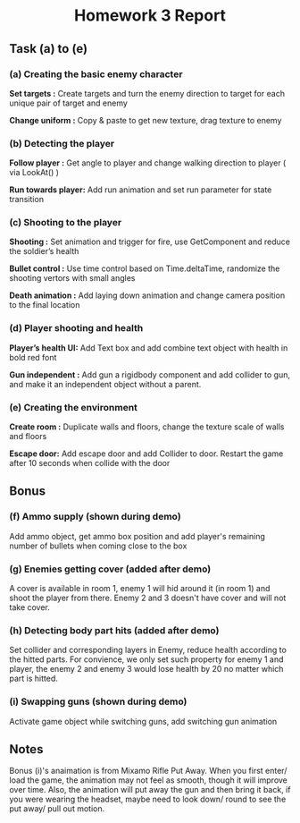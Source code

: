 # <center> Homework 3 Report </center>


## Task (a) to (e)

### (a) Creating the basic enemy character
**Set targets :**
Create targets and turn the enemy direction to target for each unique pair of target and enemy

**Change uniform :**
Copy & paste to get new texture, drag texture to enemy

### (b) Detecting the player 
**Follow player :**
Get angle to player and change walking direction to player ( via LookAt() )

**Run towards player:**
Add run animation and set run parameter for state transition

### (c) Shooting to the player 
**Shooting :**
Set animation and trigger for fire, use GetComponent<GunVR> and reduce the soldier’s health 

**Bullet control :**
Use time control based on Time.deltaTime, randomize the shooting vertors with small angles

**Death animation :**
Add laying down animation and change camera position to the final location

### (d) Player shooting and health 
**Player’s health UI:**
Add Text box and add combine text object with health in bold red font

**Gun independent :**
Add gun a rigidbody component and add collider to gun, and make it an independent object without a parent.

### (e) Creating the environment 

**Create room :**
Duplicate walls and floors, change the texture scale of walls and floors

**Escape door:**
Add escape door and add Collider to door. Restart the game after 10 seconds when collide with the door

## Bonus

### (f) Ammo supply (shown during demo)

Add ammo object, get ammo box position and add player's remaining number of bullets when coming close to the box

### (g) Enemies getting cover (added after demo)

A cover is available in room 1, enemy 1 will hid around it (in room 1) and shoot the player from there.
Enemy 2 and 3 doesn't have cover and will not take cover.

### (h) Detecting body part hits (added after demo)

Set collider and corresponding layers in Enemy, reduce health according to the hitted parts. For convience, we only set such property for enemy 1 and player, the enemy 2 and enemy 3 would lose health by 20 no matter which part is hitted.

### (i) Swapping guns (shown during demo)

Activate game object while switching guns, add switching gun animation

## Notes

Bonus (i)'s anaimation is from Mixamo Rifle Put Away. When you first enter/ load the game, the animation may not feel as smooth, though it will improve over time. Also, the animation will put away the gun and then bring it back, if you were wearing the headset, maybe need to look down/ round to see the put away/ pull out motion.














